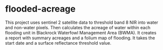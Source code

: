 # flooded-acreage
This project uses sentinel 2 satellite data to threshold band 8 NIR into water and non-water pixels. Then calculates the acreage of water within each flooding unit in Blackrock Waterfowl Management Area (BWMA). It creates a report with summary acreages and a folium map of flooding. It takes the start date and a surface reflectance threshold value.
